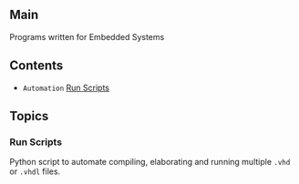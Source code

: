 ## Main
Programs written for Embedded Systems

## Contents
* `Automation` [Run Scripts](#run_scripts)

## Topics
### Run Scripts
Python script to automate compiling, elaborating and running multiple `.vhd` or `.vhdl` files.
